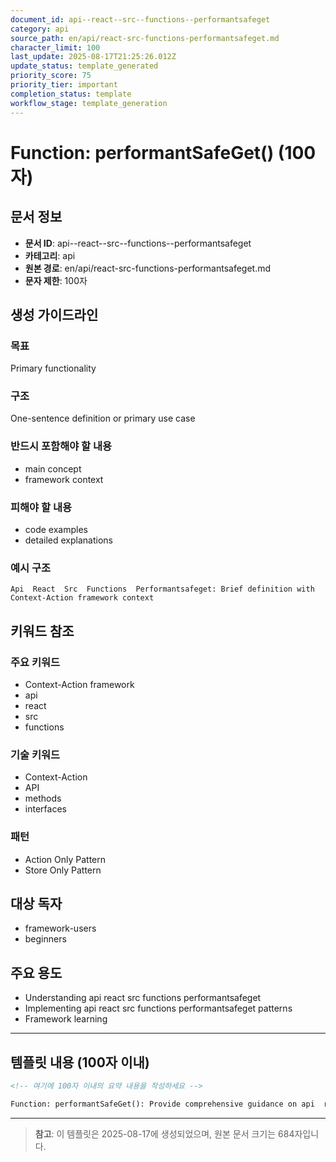 ```yaml
---
document_id: api--react--src--functions--performantsafeget
category: api
source_path: en/api/react-src-functions-performantsafeget.md
character_limit: 100
last_update: 2025-08-17T21:25:26.012Z
update_status: template_generated
priority_score: 75
priority_tier: important
completion_status: template
workflow_stage: template_generation
---
```


# Function: performantSafeGet() (100자)

## 문서 정보
- **문서 ID**: api--react--src--functions--performantsafeget
- **카테고리**: api
- **원본 경로**: en/api/react-src-functions-performantsafeget.md
- **문자 제한**: 100자

## 생성 가이드라인

### 목표
Primary functionality

### 구조
One-sentence definition or primary use case

### 반드시 포함해야 할 내용
- main concept
- framework context

### 피해야 할 내용  
- code examples
- detailed explanations

### 예시 구조
```
Api  React  Src  Functions  Performantsafeget: Brief definition with Context-Action framework context
```

## 키워드 참조

### 주요 키워드
- Context-Action framework
- api
- react
- src
- functions

### 기술 키워드
- Context-Action
- API
- methods
- interfaces

### 패턴
- Action Only Pattern
- Store Only Pattern

## 대상 독자
- framework-users
- beginners

## 주요 용도
- Understanding api  react  src  functions  performantsafeget
- Implementing api  react  src  functions  performantsafeget patterns
- Framework learning

---

## 템플릿 내용 (100자 이내)

```markdown
<!-- 여기에 100자 이내의 요약 내용을 작성하세요 -->

Function: performantSafeGet(): Provide comprehensive guidance on api  react  src  functions  performantsafeget의 핵심 개념과 Context-Action 프레임워크에서의 역할을 간단히 설명.
```

---

> **참고**: 이 템플릿은 2025-08-17에 생성되었으며, 
> 원본 문서 크기는 684자입니다.
